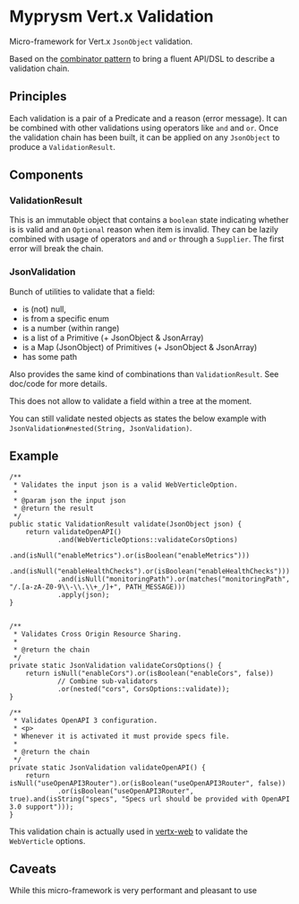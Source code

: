# Myprysm Vert.x Validation

Micro-framework for Vert.x `JsonObject` validation.

Based on the [combinator pattern](https://gtrefs.github.io/code/combinator-pattern/) to bring a fluent API/DSL
to describe a validation chain.

## Principles

Each validation is a pair of a Predicate and a reason (error message). 
It can be combined with other validations using operators like `and` and `or`.
Once the validation chain has been built, it can be applied on any `JsonObject` to produce a `ValidationResult`. 

## Components

### ValidationResult
This is an immutable object that contains a `boolean` state indicating whether is is valid 
and an `Optional` reason when item is invalid.
They can be lazily combined with usage of operators `and` and `or` through a `Supplier`.
The first error will break the chain.

### JsonValidation

Bunch of utilities to validate that a field:
* is (not) null,
* is from a specific enum
* is a number (within range)
* is a list of a Primitive (+ JsonObject & JsonArray) 
* is a Map (JsonObject) of Primitives (+ JsonObject & JsonArray)
* has some path

Also provides the same kind of combinations than `ValidationResult`. See doc/code for more details.

This does not allow to validate a field within a tree at the moment.

You can still validate nested objects as states the below example with `JsonValidation#nested(String, JsonValidation)`. 

## Example

```
/**
 * Validates the input json is a valid WebVerticleOption.
 *
 * @param json the input json
 * @return the result
 */
public static ValidationResult validate(JsonObject json) {
    return validateOpenAPI()
            .and(WebVerticleOptions::validateCorsOptions)
            .and(isNull("enableMetrics").or(isBoolean("enableMetrics")))
            .and(isNull("enableHealthChecks").or(isBoolean("enableHealthChecks")))
            .and(isNull("monitoringPath").or(matches("monitoringPath", "/.[a-zA-Z0-9\\-\\.\\+_/]+", PATH_MESSAGE)))
            .apply(json);
}


/**
 * Validates Cross Origin Resource Sharing.
 *
 * @return the chain
 */
private static JsonValidation validateCorsOptions() {
    return isNull("enableCors").or(isBoolean("enableCors", false))
            // Combine sub-validators
            .or(nested("cors", CorsOptions::validate));
}

/**
 * Validates OpenAPI 3 configuration.
 * <p>
 * Whenever it is activated it must provide specs file.
 *
 * @return the chain
 */
private static JsonValidation validateOpenAPI() {
    return isNull("useOpenAPI3Router").or(isBoolean("useOpenAPI3Router", false))
            .or(isBoolean("useOpenAPI3Router", true).and(isString("specs", "Specs url should be provided with OpenAPI 3.0 support")));
}
```


This validation chain is actually used in [vertx-web](../vertx-web) to validate the `WebVerticle` options.

## Caveats

While this micro-framework is very performant and pleasant to use